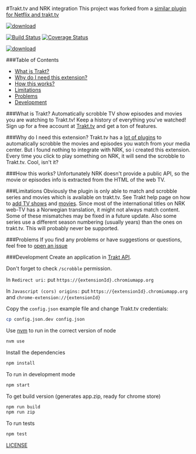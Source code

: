 #Trakt.tv and NRK integration
This project was forked from a [similar plugin for Netflix and trakt.tv](https://github.com/tegon/traktflix)

[![download](ChromeWebStore_BadgeWBorder_v2_206x58.png)](https://chrome.google.com/webstore/detail/traktnrk-nrk-and-trakttv/pmdefhmfakfklmghckphgnfifbcmeahk)

[![Build Status](https://travis-ci.org/tegon/traktflix.svg?branch=master)](https://travis-ci.org/tegon/traktflix)
[![Coverage Status](https://coveralls.io/repos/tegon/traktflix/badge.svg?branch=master&service=github)](https://coveralls.io/github/tegon/traktflix?branch=master)

[![download](ChromeWebStore_BadgeWBorder_v2_206x58.png)](https://chrome.google.com/webstore/detail/bmoemkaigjgcgjjnpmdgkifndiidkeji)

###Table of Contents
* [What is Trakt?](#what-is-trakt)
* [Why do I need this extension?](#why-do-i-need-this-extension)
* [How this works?](#how-this-works)
* [Limitations](#limitations)
* [Problems](#problems)
* [Development](#development)

###What is Trakt?
Automatically scrobble TV show episodes and movies you are watching to Trakt.tv! Keep a history of everything you've watched! Sign up for a free account at [Trakt.tv](http://trakt.tv) and get a ton of features.

###Why do I need this extension?
Trakt.tv has a [lot of plugins](http://trakt.tv/downloads) to automatically scrobble the movies and episodes you watch from your media center.
But i found nothing to integrate with NRK, so i created this extension.
Every time you click to play something on NRK, it will send the scrobble to Trakt.tv. Cool, isn't it?

###How this works?
Unfortunately NRK doesn't provide a public API, so the movie or episodes info is extracted from the HTML of the web TV.

###Limitations
Obviously the plugin is only able to match and scrobble series and movies which is available on trakt.tv. See Trakt help page on how to [add TV shows](http://support.trakt.tv/knowledgebase/articles/151225-how-do-i-add-a-missing-tv-show) and [movies](http://support.trakt.tv/knowledgebase/articles/151226-how-do-i-add-a-missing-movie). 
Since most of the international titles on NRK web-TV has a Norwegian translation, it might not always match content. Some of these mismatches may be fixed in a future update.
Also some series use a different season numbering (usually years) than the ones on trakt.tv. This will probably never be supported.  

###Problems
If you find any problems or have suggestions or questions, feel free to [open an issue](https://github.com/mrmamen/traktflix/issues/new)

###Development
Create an application in [Trakt API](http://trakt.tv/oauth/applications/new).

Don't forget to check `/scrobble` permission.

In `Redirect uri:` put `https://{extensionId}.chromiumapp.org`

In `Javascript (cors) origins:` put `https://{extensionId}.chromiumapp.org` and `chrome-extension://{extensionId}`

Copy the `config.json` example file and change Trakt.tv credentials:
```bash
cp config.json.dev config.json
```

Use [nvm](https://github.com/creationix/nvm) to run in the correct version of node

```bash
nvm use
```

Install the dependencies
```bash
npm install
```

To run in development mode
```bash
npm start
```

To get build version (generates app.zip, ready for chrome store)
```bash
npm run build
npm run zip
```

To run tests
```bash
npm test
```

[LICENSE](LICENSE)